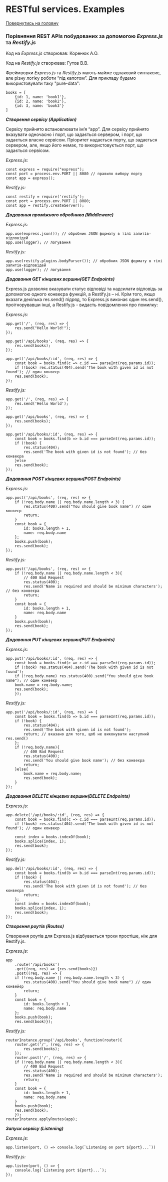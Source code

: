 # RESTful services. Examples

[Повернутись на головну](https://github.com/VitaliiZZzz/restful-services/blob/master/README.md)

### Порівняння REST APIs побудованих за допомогою _Express.js_ та _Restify.js_

Код на _Express.js_ створював: Коренюк А.О.

Код на _Restify.js_ створював: Гутов В.В.

Фреймворки _Express.js_ та _Restify.js_ мають майже однаковий синтаксис, але різну логіку роботи “під капотом”. Для прикладу будемо використовувати таку "pure-data":
```
books = [
    {id: 1, name: 'book1'},
    {id: 2, name: 'book2'},
    {id: 3, name: 'book3'}
]
```

***Створення сервісу (Application)***

Сервісу прийнято встановлювати ім’я “app”. Для сервісу прийнято вказувати одночасно і порт, що задається сервером, і порт, що задається власне сервісом. Пріоритет надається порту, що задається сервером, але, якщо його немає, то використовується порт, що задається сервісом.

_Express.js:_
```
const express = require("express");
const port = process.env.PORT || 8080 // правило вибору порту
const app = express();
```

_Restify.js:_
```
const restify = require('restify');
const port = process.env.PORT || 8080;
const app = restify.createServer();
```

***Додавання проміжного обробника (Middleware)***

_Express.js:_
```
app.use(express.json()); // обробник JSON формату в тілі запитів-відповідей
app.use(logger); // логування
```

_Restify.js:_
```
app.use(restify.plugins.bodyParser()); // обробник JSON формату в тілі запитів-відповідей
app.use(logger); // логування
```

***Додавання GET кінцевих вершин(GET Endpoints)***

Express.js дозволяє вказувати статус відповіді та надсилати відповідь за допомогою одного конвеєра функцій, а Restify.js – ні. Крім того, якщо вказати декілька res.send() підряд, то Express.js виконає один res.send(), проігнорувавши інші, а Restify.js - видасть повідомлення про помилку:

_Express.js:_
```
app.get('/', (req, res) => {
    res.send("Hello World!");
});

app.get('/api/books', (req, res) => {
    res.send(books);
});

app.get('/api/books/:id', (req, res) => {
    const book = books.find(c => c.id === parseInt(req.params.id));
    if (!book) res.status(404).send('The book with given id is not found'); // один конвеєр
    res.send(book);
});
```

_Restify.js:_
```
app.get('/', (req, res) => {
	res.send('Hello World');
});

app.get('/api/books', (req, res) => {
	res.send(books);
});

app.get('/api/books/:id', (req, res) => {
	const book = books.find(b => b.id === parseInt(req.params.id));
	if (!book) {
		res.status(404);
		res.send('The book with given id is not found'); // без конвеєра
	}else
	res.send(book);
});
```

***Додавання POST кінцевих вершин(POST Endpoints)***

_Express.js:_
```
app.post('/api/books', (req, res) => {
    if (!req.body.name || req.body.name.length < 3) {
        res.status(400).send("You should give book name") // один конвеєр
        return;
    }
    const book = {
        id: books.length + 1,
        name: req.body.name
    };
    books.push(book);
    res.send(book);
});
```

_Restify.js:_
```
app.post('/api/books', (req, res) => {
	if (!req.body.name || req.body.name.length < 3){
		// 400 Bad Request
		res.status(400);
		res.send('Name is required and should be minimum characters'); // без конвеєра
		return;
	}
	const book = {
		id: books.length + 1,
		name: req.body.name 
	}
	books.push(book);
	res.send(book);
});
```

***Додавання PUT кінцевих вершин(PUT Endpoints)***

_Express.js:_
```
app.put('/api/books/:id', (req, res) => {
    const book = books.find(c => c.id === parseInt(req.params.id));
    if (!book) res.status(404).send('The book with given id is not found');
    if (!req.body.name) res.status(400).send("You should give book name"); // один конвеєр
    book.name = req.body.name;
    res.send(book);
    });
```

_Restify.js:_
```
app.put('/api/books/:id', (req, res) => {
	const book = books.find(b => b.id === parseInt(req.params.id));
	if (!book) {
		res.status(404);
		res.send('The book with given id is not found');
		return; // вказано для того, щоб не виконувати наступний res.send()
	};
	if (!req.body.name){
		// 400 Bad Request
		res.status(400);
		res.send('You should give book name'); // без конвеєра
		return;
	}else{
		book.name = req.body.name;
		res.send(book);
	}
});
```

***Додавання DELETE кінцевих вершин(DELETE Endpoints)***

_Express.js:_
```
app.delete('/api/books/:id', (req, res) => {
    const book = books.find(c => c.id === parseInt(req.params.id));
    if (!book) res.status(404).send('The book with given id is not found'); // один конвеєр

    const index = books.indexOf(book);
    books.splice(index, 1);
    res.send(book);
});
```

_Restify.js:_
```
app.del('/api/books/:id', (req, res) => {
	const book = books.find(b => b.id === parseInt(req.params.id));
	if (!book) {
		res.status(404);
		res.send('The book with given id is not found'); // без конвеєра
		return;
	};
	const index = books.indexOf(book);
	books.splice(index, 1);
	res.send(book);
});
```

***Створення роутів (Routes)***

Створення роутів для Express.js відбувається трохи простіше, ніж для Restify.js.

_Express.js:_
```
app
    .route('/api/books')
    .get((req, res) => {res.send(books)})
    .post((req, res) => {
    if (!req.body.name || req.body.name.length < 3) {
        res.status(400).send("You should give book name") // один конвейєр
        return;
    }
    const book = {
        id: books.length + 1,
        name: req.body.name
    };
    books.push(book);
    res.send(book)});
```

_Restify.js:_
```
routerInstance.group('/api/books', function(router){
	router.get('/', (req, res) => {
		res.send(books);
	});
	router.post('/', (req, res) => {
	if (!req.body.name || req.body.name.length < 3){
		// 400 Bad Request
		res.status(400);
		res.send('Name is required and should be minimum characters');
		return;
	}
	const book = {
		id: books.length + 1,
		name: req.body.name 
	}
	books.push(book);
	res.send(book);
	});
routerInstance.applyRoutes(app);
```

***Запуск сервісу (Listening)***

_Express.js:_
```
app.listen(port, () => console.log(`Listening on port ${port}...`))
```

_Restify.js:_
```
app.listen(port, () => {
	console.log(`Listening port ${port}...`);
});
```
